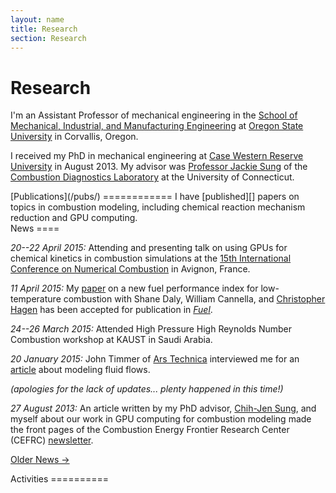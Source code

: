 ```yaml
---
layout: name
title: Research
section: Research
---
```


Research
========
I'm an Assistant Professor of mechanical engineering in the [School of Mechanical, Industrial, and Manufacturing Engineering][mime]
at [Oregon State University][osu] in Corvallis, Oregon.  

I received my PhD in mechanical engineering at [Case Western Reserve University][case] in August 2013. My advisor was [Professor Jackie Sung][sung] of the [Combustion Diagnostics Laboratory][cdl] at the University of Connecticut.  

<div class="section">
[Publications](/pubs/)
============
I have [published][] papers on topics in combustion modeling, including chemical reaction mechanism reduction and GPU computing.
</div>

<div class="section">
News
====

_20--22 April 2015:_ Attending and presenting talk on using GPUs for chemical kinetics in combustion simulations at the [15th International Conference on Numerical Combustion](http://www.nc15.ecp.fr/) in Avignon, France.

_11 April 2015:_ My [paper](http://dx.doi.org/10.1016/j.fuel.2015.04.010) on a new fuel performance index for low-temperature combustion with Shane Daly, William Cannella, and [Christopher Hagen](http://mime.oregonstate.edu/people/hagen) has been accepted for publication in [*Fuel*](http://www.sciencedirect.com/science/journal/00162361).

_24--26 March 2015:_ Attended High Pressure High Reynolds Number Combustion workshop at KAUST in Saudi Arabia.

_20 January 2015:_ John Timmer of [Ars Technica][ars] interviewed me for an [article](http://arstechnica.com/science/2015/01/the-future-of-control-putting-virtual-wind-turbines-inside-real-ones/) about modeling fluid flows.

_(apologies for the lack of updates... plenty happened in this time!)_

_27 August 2013:_ An article written by my PhD advisor, [Chih-Jen Sung][sung], and myself about our work in GPU computing for combustion modeling made the front pages of the Combustion Energy Frontier Research Center (CEFRC) [newsletter](http://www.princeton.edu/cefrc/Newsletters/CEFRCnewsVol4Issue1.pdf).


[Older News →](/research/news/)

</div>

<div class="section">
Activities
==========

</div>

[research]: /research/
[published]: /pubs/
[personal]: /
[code]: /code/

[mime]: http://mime.oregonstate.edu/
[osu]: http://oregonstate.edu/
[case]: http://case.edu/
[sung]: http://www.engr.uconn.edu/me/cms/people/87-chihsung
[cdl]: http://combdiaglab.engr.uconn.edu/
[kylears]: http://arstechnica.com/author/kyle-niemeyer/
[ars]: http://arstechnica.com/
